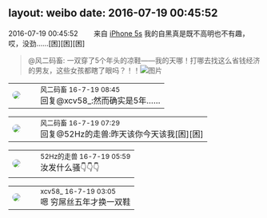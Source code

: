 layout: weibo
date: 2016-07-19 00:45:52
---
<meta name="referrer" content="no-referrer" />

2016-07-19 00:45:52  &nbsp;&nbsp;&nbsp;&nbsp;&nbsp;&nbsp; 来自 <a href="sinaweibo://customweibosource" rel="nofollow">iPhone 5s</a>
我的自黑真是既不高明也不有趣，哎，没劲……[困][困][困]
>  @风二码畜: 一双穿了5个年头的凉鞋——我的天哪！打哪去找这么省钱经济的男友，这些女孩都瞎了眼吗？！！ ​​​
>  ![图片](https://ww3.sinaimg.cn/large/6d2a6003jw1f5ydndyug4j20qo0zkjz1.jpg)

<table style="width: 100%;">
  <tr>
    <td style="width: 40px;"><img style="border-radius:50%" src="https://tva3.sinaimg.cn/crop.0.0.639.639.50/6d2a6003jw8f3idy69w2gj20hs0hrt9g.jpg?KID=imgbed,tva&Expires=1624464470&ssig=3KXXKN1HCu"></td>
    <td colspan="2"><small>风二码畜 16-7-19 08:45</small><br/>回复@xcv58_:然而确实是5年……</td>
  </tr>
</table>

<table style="width: 100%;">
  <tr>
    <td style="width: 40px;"><img style="border-radius:50%" src="https://tva3.sinaimg.cn/crop.0.0.639.639.50/6d2a6003jw8f3idy69w2gj20hs0hrt9g.jpg?KID=imgbed,tva&Expires=1624464470&ssig=3KXXKN1HCu"></td>
    <td colspan="2"><small>风二码畜 16-7-19 07:29</small><br/>回复@52Hz的走兽:昨天该你今天该我[困][困]</td>
  </tr>
</table>

<table style="width: 100%;">
  <tr>
    <td style="width: 40px;"><img style="border-radius:50%" src="https://tva4.sinaimg.cn/crop.0.0.180.180.50/8beaf773jw1e8qgp5bmzyj2050050aa8.jpg?KID=imgbed,tva&Expires=1624464470&ssig=022%2BiAzRKM"></td>
    <td colspan="2"><small>52Hz的走兽 16-7-19 05:59</small><br/>汝发什么骚👇👇👇</td>
  </tr>
</table>

<table style="width: 100%;">
  <tr>
    <td style="width: 40px;"><img style="border-radius:50%" src="https://tva3.sinaimg.cn/crop.0.0.1242.1242.50/801f7e9ajw8f3peekcgoqj20yi0yidg9.jpg?KID=imgbed,tva&Expires=1624464470&ssig=1BJtZJ%2FJIk"></td>
    <td colspan="2"><small>xcv58_ 16-7-19 03:05</small><br/>嗯 穷屌丝五年才换一双鞋</td>
  </tr>
</table>
